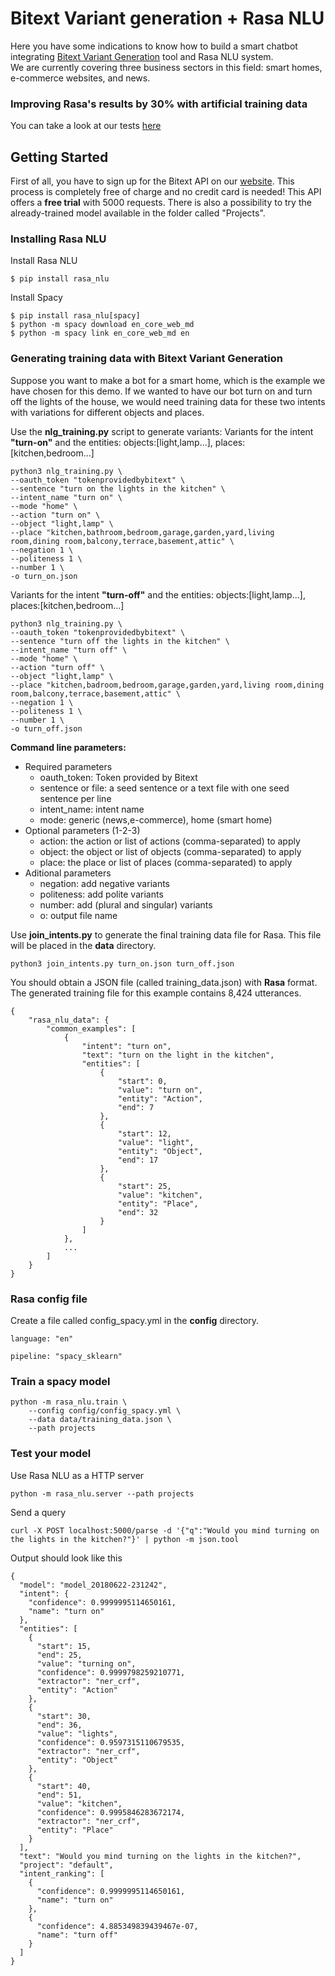 # Bitext Variant generation + Rasa NLU

Here you have some indications to know how to build a smart chatbot integrating [Bitext Variant Generation](https://blog.bitext.com/natural-language-generation-basics) tool and Rasa NLU system.
<br>We are currently covering three business sectors in this field: smart homes, e-commerce websites, and news. 

### Improving Rasa's results by 30% with artificial training data
You can take a look at our tests [here](https://blog.bitext.com/improving-rasas-results-with-artificial-training-data-ii)

## Getting Started

First of all, you have to sign up for the Bitext API on our [website](https://api.bitext.com/#/login/). This process is completely free of charge and no credit card is needed! This API offers a **free trial** with 5000 requests. There is also a possibility to try the already-trained model available in the folder called "Projects".


### Installing Rasa NLU

Install Rasa NLU

```
$ pip install rasa_nlu
```

Install Spacy

```
$ pip install rasa_nlu[spacy]
$ python -m spacy download en_core_web_md
$ python -m spacy link en_core_web_md en
```

### Generating training data with Bitext Variant Generation

Suppose you want to make a bot for a smart home, which is the example we have chosen for this demo. If we wanted to have our bot turn on and turn off the lights of the house, we would need training data for these two intents with variations for different objects and places.

Use the **nlg_training.py** script to generate variants:
Variants for the intent **"turn-on"** and the entities: objects:[light,lamp...], places:[kitchen,bedroom...]
```
python3 nlg_training.py \
--oauth_token "tokenprovidedbybitext" \
--sentence "turn on the lights in the kitchen" \
--intent_name "turn on" \
--mode "home" \
--action "turn on" \
--object "light,lamp" \
--place "kitchen,bathroom,bedroom,garage,garden,yard,living room,dining room,balcony,terrace,basement,attic" \
--negation 1 \
--politeness 1 \
--number 1 \
-o turn_on.json
```

Variants for the intent **"turn-off"** and the entities: objects:[light,lamp...], places:[kitchen,bedroom...]
```
python3 nlg_training.py \
--oauth_token "tokenprovidedbybitext" \
--sentence "turn off the lights in the kitchen" \
--intent_name "turn off" \
--mode "home" \
--action "turn off" \
--object "light,lamp" \
--place "kitchen,badroom,bedroom,garage,garden,yard,living room,dining room,balcony,terrace,basement,attic" \
--negation 1 \
--politeness 1 \
--number 1 \
-o turn_off.json
```

**Command line parameters:**
* Required parameters
  * oauth_token: Token provided by Bitext
  * sentence or file: a seed sentence or a text file with one seed sentence per line
  * intent_name: intent name
  * mode: generic (news,e-commerce), home (smart home)
* Optional parameters (1-2-3)
  * action: the action or list of actions (comma-separated) to apply
  * object: the object or list of objects (comma-separated) to apply
  * place: the place or list of places (comma-separated) to apply
* Aditional parameters
  * negation: add negative variants
  * politeness: add polite variants
  * number: add (plural and singular) variants
  * o: output file name

Use **join_intents.py** to generate the final training data file for Rasa. This file will be placed in the **data** directory.
```
python3 join_intents.py turn_on.json turn_off.json
```

You should obtain a JSON file (called training_data.json) with **Rasa** format.<br>The generated training file for this example contains 8,424 utterances.

```
{
	"rasa_nlu_data": {
		"common_examples": [
			{
				"intent": "turn on",
				"text": "turn on the light in the kitchen",
				"entities": [
					{
						"start": 0,
						"value": "turn on",
						"entity": "Action",
						"end": 7
					},
					{
						"start": 12,
						"value": "light",
						"entity": "Object",
						"end": 17
					},
					{
						"start": 25,
						"value": "kitchen",
						"entity": "Place",
						"end": 32
					}
				]
			},
			...
		]
	}
}
```

### Rasa config file

Create a file called config_spacy.yml in the **config** directory.

```
language: "en"

pipeline: "spacy_sklearn"
```

### Train a spacy model

```
python -m rasa_nlu.train \
    --config config/config_spacy.yml \
    --data data/training_data.json \
    --path projects
```

### Test your model

Use Rasa NLU as a HTTP server
```
python -m rasa_nlu.server --path projects
```
Send a query
```
curl -X POST localhost:5000/parse -d '{"q":"Would you mind turning on the lights in the kitchen?"}' | python -m json.tool
```
Output should look like this
```
{
  "model": "model_20180622-231242",
  "intent": {
    "confidence": 0.9999995114650161,
    "name": "turn on"
  },
  "entities": [
    {
      "start": 15,
      "end": 25,
      "value": "turning on",
      "confidence": 0.9999798259210771,
      "extractor": "ner_crf",
      "entity": "Action"
    },
    {
      "start": 30,
      "end": 36,
      "value": "lights",
      "confidence": 0.9597315110679535,
      "extractor": "ner_crf",
      "entity": "Object"
    },
    {
      "start": 40,
      "end": 51,
      "value": "kitchen",
      "confidence": 0.9995846283672174,
      "extractor": "ner_crf",
      "entity": "Place"
    }
  ],
  "text": "Would you mind turning on the lights in the kitchen?",
  "project": "default",
  "intent_ranking": [
    {
      "confidence": 0.9999995114650161,
      "name": "turn on"
    },
    {
      "confidence": 4.885349839439467e-07,
      "name": "turn off"
    }
  ]
}
```


